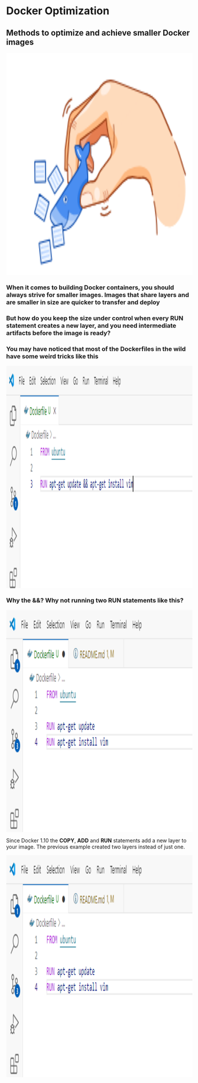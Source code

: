 # **Docker Optimization**

## Methods to optimize and achieve smaller Docker images

<img width="800" height="600" style="display: block; margin: 0 auto" alt="Docker_screen" src="image.png">

### When it comes to building Docker containers, you should always strive for smaller images. Images that share layers and are smaller in size are quicker to transfer and deploy

### But how do you keep the size under control when every **RUN** statement creates a new layer, and you need intermediate artifacts before the image is ready?

### You may have noticed that most of the **Dockerfiles** in the wild have some weird tricks like this

<img width="800" height="600" style="display: block; margin: 0 auto" alt="Docker_screen" src="image-1.png">

### Why the **&&**? Why not running two **RUN** statements like this?

<img width="800" height="600" style="display: block; margin: 0 auto" alt="Docker_screen" src="image-2.png">

Since Docker 1.10 the **COPY**, **ADD** and **RUN** statements add a new layer to your image. The previous example created two layers instead of just one.

<img width="800" height="600" style="display: block; margin: 0 auto" alt="Docker_screen" src="image-2.png">